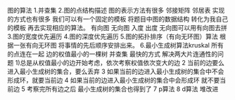 图的算法
    1.并查集
    2.图的点结构描述 图的表示方法有很多 邻接矩阵 邻居表 实现的方式也有很多 我们可以有一个固定的模板 将题目中图的数据结构 转化为我自己的模板
      再去实现相应的算法。
      有向图 无向图 入度 出度
      无向图可以用有向图去拼
    3.图的宽度优先遍历
    4.图的深度优先遍历
    5.图的拓扑排序（有向无环图）算法 根据一张有向无环图 将事情的先后顺序安排出来。
    6.最小生成树算法kruskal 所有的点连在一起 边的权值最小的一棵树  并查集 最快的方式 解决两大片连通性的问题
        1)总是从权值最小的边开始考虑，依次考察权值依次变大的边
        2 当前的边要么进入最小生成树的集合，要么丢弃
        3 如果当前的边进入最小生成树的集合中不会形成环，就要当前边
        4 如果当前的边进入最小生成树的集合中会形成环 就不要当前边
        5 考察完所有边之后 最小生成树的集合也得到了 
    7 p算法
    8 d算法 堆改进
    
    